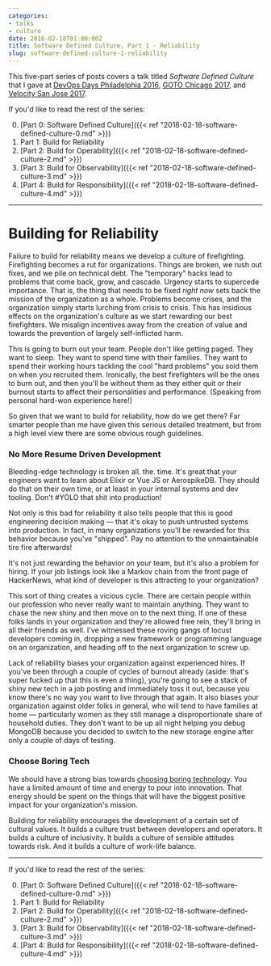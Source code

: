 ```yaml
---
categories:
- talks
- culture
date: 2018-02-18T01:00:00Z
title: Software Defined Culture, Part 1 - Reliability
slug: software-defined-culture-1-reliability
---
```


This five-part series of posts covers a talk titled _Software Defined Culture_ that I gave at [DevOps Days Philadelphia 2016](https://www.devopsdays.org/events/2016-philadelphia/program/tim-gross/), [GOTO Chicago 2017](https://gotochgo.com/2017/sessions/43), and [Velocity San Jose 2017](https://vimeo.com/228067673).

If you'd like to read the rest of the series:

0. [Part 0: Software Defined Culture]({{< ref "2018-02-18-software-defined-culture-0.md" >}})
1. Part 1: Build for Reliability
2. [Part 2: Build for Operability]({{< ref "2018-02-18-software-defined-culture-2.md" >}})
3. [Part 3: Build for Observability]({{< ref "2018-02-18-software-defined-culture-3.md" >}})
4. [Part 4: Build for Responsibility]({{< ref "2018-02-18-software-defined-culture-4.md" >}})

---

# Building for Reliability

Failure to build for reliability means we develop a culture of firefighting. Firefighting becomes a rut for organizations. Things are broken, we rush out fixes, and we pile on technical debt. The "temporary" hacks lead to problems that come back, grow, and cascade. Urgency starts to supercede importance. That is, the thing that needs to be fixed _right now_ sets back the mission of the organization as a whole. Problems become crises, and the organization simply starts lurching from crisis to crisis. This has insidious effects on the organization's culture as we start rewarding our best firefighters. We misalign incentives away from the creation of value and towards the prevention of largely self-inflicted harm.

This is going to burn out your team. People don't like getting paged. They want to sleep. They want to spend time with their families. They want to spend their working hours tackling the cool "hard problems" you sold them on when you recruited them. Ironically, the best firefighters will be the ones to burn out, and then you'll be without them as they either quit or their burnout starts to affect their personalities and performance. (Speaking from personal hard-won experience here!)

So given that we want to build for reliability, how do we get there? Far smarter people than me have given this serious detailed treatment, but from a high level view there are some obvious rough guidelines.

### No More Resume Driven Development

Bleeding-edge technology is broken all. the. time. It's great that your engineers want to learn about Elixir or Vue JS or AerospikeDB. They should do that on their own time, or at least in your internal systems and dev tooling. Don't #YOLO that shit into production!

Not only is this bad for reliability it also tells people that this is good engineering decision making &mdash; that it's okay to push untrusted systems into production. In fact, in many organizations you'll be rewarded for this behavior because you've "shipped". Pay no attention to the unmaintainable tire fire afterwards!

It's not just rewarding the behavior on your team, but it's also a problem for hiring. If your job listings look like a Markov chain from the front page of HackerNews, what kind of developer is this attracting to your organization?

This sort of thing creates a vicious cycle. There are certain people within our profession who never really want to maintain anything. They want to chase the new shiny and then move on to the next thing. If one of these folks lands in your organization and they're allowed free rein, they'll bring in all their friends as well. I've witnessed these roving gangs of locust developers coming in, dropping a new framework or programming language on an organization, and heading off to the next organization to screw up.

Lack of reliability biases your organization against experienced hires. If you've been through a couple of cycles of burnout already (aside: that's super fucked up that this is even a thing), you're going to see a stack of shiny new tech in a job posting and immediately toss it out, because you know there's no way you want to live through that again. It also biases your organization against older folks in general, who will tend to have families at home &mdash; particularly women as they still manage a disproportionate share of household duties. They don't want to be up all night helping you debug MongoDB because you decided to switch to the new storage engine after only a couple of days of testing.

### Choose Boring Tech

We should have a strong bias towards [choosing boring technology](http://mcfunley.com/choose-boring-technology). You have a limited amount of time and energy to pour into innovation. That energy should be spent on the things that will have the biggest positive impact for your organization's mission.

Building for reliability encourages the development of a certain set of cultural values. It builds a culture trust between developers and operators. It builds a culture of inclusivity. It builds a culture of sensible attitudes towards risk. And it builds a culture of work-life balance.

---

If you'd like to read the rest of the series:

0. [Part 0: Software Defined Culture]({{< ref "2018-02-18-software-defined-culture-0.md" >}})
1. Part 1: Build for Reliability
2. [Part 2: Build for Operability]({{< ref "2018-02-18-software-defined-culture-2.md" >}})
3. [Part 3: Build for Observability]({{< ref "2018-02-18-software-defined-culture-3.md" >}})
4. [Part 4: Build for Responsibility]({{< ref "2018-02-18-software-defined-culture-4.md" >}})

